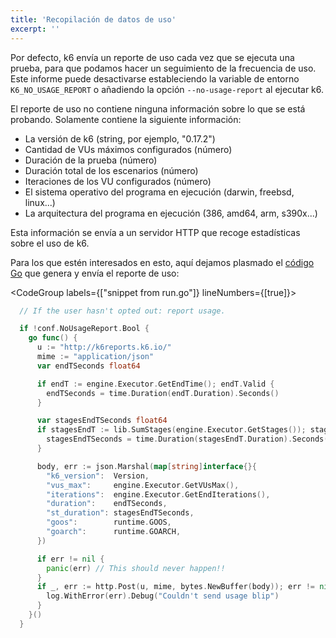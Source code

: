 ```yaml
---
title: 'Recopilación de datos de uso'
excerpt: ''
---
```



Por defecto, k6 envía un reporte de uso cada vez que se ejecuta una prueba, para que podamos hacer un seguimiento de la frecuencia de uso. Este informe puede desactivarse estableciendo la variable de entorno `K6_NO_USAGE_REPORT` o añadiendo la opción `--no-usage-report` al ejecutar k6.

El reporte de uso no contiene ninguna información sobre lo que se está probando. Solamente contiene la siguiente información:

- La versión de k6 (string, por ejemplo, "0.17.2")
- Cantidad de VUs máximos configurados (número)
- Duración de la prueba (número)
- Duración total de los escenarios (número)
- Iteraciones de los VU configurados (número)
- El sistema operativo del programa en ejecución (darwin, freebsd, linux...)
- La arquitectura del programa en ejecución (386, amd64, arm, s390x...)

Esta información se envía a un servidor HTTP que recoge estadísticas sobre el uso de k6.

Para los que estén interesados en esto, aquí dejamos plasmado el [código Go](https://github.com/loadimpact/k6/blob/master/cmd/run.go) que genera y envía el reporte de uso:


<CodeGroup labels={["snippet from run.go"]} lineNumbers={[true]}>

```go
  // If the user hasn't opted out: report usage.

  if !conf.NoUsageReport.Bool {
    go func() {
      u := "http://k6reports.k6.io/"
      mime := "application/json"
      var endTSeconds float64

      if endT := engine.Executor.GetEndTime(); endT.Valid {
        endTSeconds = time.Duration(endT.Duration).Seconds()
      }

      var stagesEndTSeconds float64
      if stagesEndT := lib.SumStages(engine.Executor.GetStages()); stagesEndT.Valid {
        stagesEndTSeconds = time.Duration(stagesEndT.Duration).Seconds()
      }

      body, err := json.Marshal(map[string]interface{}{
        "k6_version":  Version,
        "vus_max":     engine.Executor.GetVUsMax(),
        "iterations":  engine.Executor.GetEndIterations(),
        "duration":    endTSeconds,
        "st_duration": stagesEndTSeconds,
        "goos":        runtime.GOOS,
        "goarch":      runtime.GOARCH,
      })

      if err != nil {
        panic(err) // This should never happen!!
      }
      if _, err := http.Post(u, mime, bytes.NewBuffer(body)); err != nil {
        log.WithError(err).Debug("Couldn't send usage blip")
      }
    }()
  }
```

</CodeGroup>
